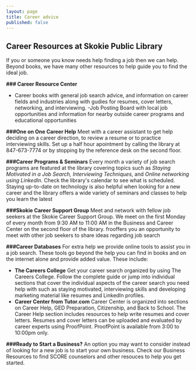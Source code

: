 ```yaml
---
layout: page
title: Career advice
published: false
---
```


## Career Resources at Skokie Public Library
If you or someone you know needs help finding a job then we can help. Beyond books, we have many other resources to help guide you to find the ideal job. 

**### Career Resource Center**
- Career books with general job search advice, and information on career fields and industries along with gudies for resumes, cover letters, networking, and interviewing.
-Job Posting Board with local job opportunities and information for nearby outside career programs and educational opportunities

**###One on One Career Help**
Meet with a career assistant to get help deciding on a career direction, to review a resume or to practice interviewing skills. 
Set up a half hour apointment by calling the library at 847-673-7774 or by stopping by the reference desk on the second floor. 

**###Career Programs & Seminars** 
Every month a variety of job search programs are featured at the library covering topics such as _Staying Motivated in a Job Search, Interviewing Techniques_, and  _Online networking using LinkedIn_. Check the library's calendar to see what is scheduled.  
Staying up-to-date on technology is also helpful when looking for a new career and the library offers a wide variety of seminars and classes to help you learn the latest 

**###Skokie Career Support Group** 
Meet and network with fellow job seekers at the Skokie Career Support Group.  We meet on the first Monday of every month from 9:30 AM to 11:00 AM in the Business and Career Center on the second floor of the library.  frooffers you an opportunity to meet with other job seekers to share ideas regarding job search

**###Career Databases**
For extra help we provide online tools to assist you in a job search. These tools go beyond the help you can find in books and on the internet alone and provide added value. These include:
- **The Careers College** Get your career search organized by using The Careers College. Follow the complete guide or jump into individual sections that cover the individual aspects of the career search you need help with such as staying motivated,  interviewing skills and developing marketing material like resumes and LinkedIn profiles. 
- **Career Center from Tutor.com** Career Center is organized into sections on Career Help, GED Preparation, Citizenship, and Back to School. The Career Help section includes resources to help write resumes and cover letters. Resumes and cover letters can be uploaded and evaluated by career experts using ProofPoint. ProofPoint is available from 3:00 to 10:00pm only. 

**###Ready to Start a Business?**
An option you may want to consider instead of looking for a new job is to start your own business. Check our Business Resources to find SCORE counselors and other resouces to help you get started.